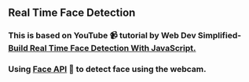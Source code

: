 ## Real Time Face Detection
### This is based on YouTube 📹 tutorial by **Web Dev Simplified**- [Build Real Time Face Detection With JavaScript.](https://www.youtube.com/watch?v=CVClHLwv-4I&list=PL0hqn455T6vesi8-5qs6GVxzJeOVsRDII&index=23)
### Using [Face API](https://github.com/justadudewhohacks/face-api.js) 🙂 to detect face using the webcam.